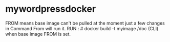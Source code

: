 # mywordpressdocker
FROM means base image can't be pulled at the moment just a few changes in Command From will run it. 
RUN : # docker build -t myimage /doc  (CLI)
when base image FROM is set.
